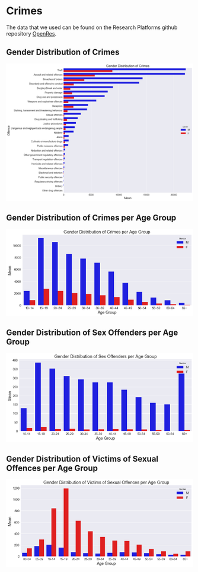 # Crimes

The data that we used can be found on the Research Platforms github repository [OpenRes](https://github.com/Vin-n/OpenRes/tree/master/Event%20Data/Victorian_Crime_Statistics). 

## Gender Distribution of Crimes

![MyFigure](output_10_1.png)

## Gender Distribution of Crimes per Age Group

![MyFigure](output_34_0.png)

## Gender Distribution of Sex Offenders per Age Group

![MyFigure](output_49_0.png)

## Gender Distribution of Victims of Sexual Offences per Age Group

![MyFigure](output_65_0.png)
